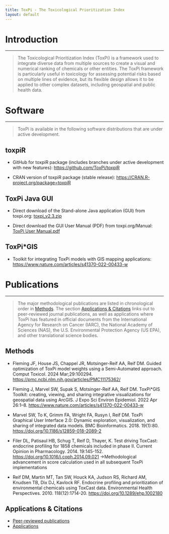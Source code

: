 ```yaml
---
title: ToxPi - The Toxicological Prioritization Index
layout: default
---
```


# Introduction

------------------------------------------------------------------------

> The Toxicological Prioritization Index (ToxPi) is a framework used to integrate diverse data from multiple sources to create a visual and numerical ranking of chemicals or other entities. The ToxPi framework is particularly useful in toxicology for assessing potential risks based on multiple lines of evidence, but its flexible design allows it to be applied to other complex datasets, including geospatial and public health data.

# Software

------------------------------------------------------------------------

> ToxPi is available in the following software distributions that are under active development.

## toxpiR

- GitHub for toxpiR package (includes branches under active development with new features): https://github.com/ToxPi/toxpiR

- CRAN version of toxpiR package (stable release): https://CRAN.R-project.org/package=toxpiR

## ToxPi Java GUI

- Direct download of the Stand-alone Java application (GUI) from toxpi.org: [toxpi_v2.3.zip](https://github.com/user-attachments/files/21943523/toxpi_v2.3.zip)

- Direct download the GUI User Manual (PDF) from toxpi.org/Manual: [ToxPi User Manual.pdf](https://github.com/user-attachments/files/21943523/toxpi_v2.3.zip)

## ToxPi\*GIS

- Toolkit for integrating ToxPi models with GIS mapping applications: https://www.nature.com/articles/s41370-022-00433-w

# Publications

------------------------------------------------------------------------

> The major methodological publications are listed in chronological order in [Methods](https://github.com/ToxPi/ToxPi.github.io/edit/main/index.md#methods). The section [Applications & Citations](https://github.com/ToxPi/ToxPi.github.io/edit/main/index.md#applications--citations) links out to peer-reviewed journal publications, as well as applications where ToxPi has featured in official documents from the International Agency for Research on Cancer (IARC), the National Academy of Sciences (NAS), the U.S. Environmental Protection Agency (US EPA), and other translational science bodies. 

## Methods 

-  Fleming JF, House JS, Chappel JR, Motsinger-Reif AA, Reif DM. Guided optimization of ToxPi model weights using a Semi-Automated approach. Comput Toxicol. 2024 Mar;29:100294. https://pmc.ncbi.nlm.nih.gov/articles/PMC11175362/

-  Fleming J, Marvel SW, Supak S, Motsinger-Reif AA, Reif DM. ToxPi*GIS Toolkit: creating, viewing, and sharing integrative visualizations for geospatial data using ArcGIS. J Expo Sci Environ Epidemiol. 2022 Apr 26:1–8. https://www.nature.com/articles/s41370-022-00433-w

-  Marvel SW, To K, Grimm FA, Wright FA, Rusyn I, Reif DM. ToxPi Graphical User Interface 2.0: Dynamic exploration, visualization, and sharing of integrated data models. BMC Bioinformatics. 2018. 19(1):80. https://doi.org/10.1186/s12859-018-2089-2

-  Filer DL, Patisaul HB, Schug T, Reif D, Thayer, K. Test driving ToxCast: endocrine profiling for 1858 chemicals included in phase II. Current Opinion in Pharmacology. 2014. 19:145-152. https://doi.org/10.1016/j.coph.2014.09.021
→Methodological advancement in score calculation used in all subsequent ToxPi implementations

-  Reif DM, Martin MT, Tan SW, Houck KA, Judson RS, Richard AM, Knudsen TB, Dix DJ, Kavlock RF. Endocrine profiling and prioritization of environmental chemicals using ToxCast data. Environmental Health Perspectives. 2010. 118(12):1714-20. https://doi.org/10.1289/ehp.1002180


## Applications & Citations

-   [Peer-reviewed publications](https://scholar.google.com/scholar?hl=en&as_sdt=7%2C34&q=toxpi+&btnG=)
-   [Applications](https://www.google.com/search?as_q=toxpi&as_epq=&as_oq=toxpi+OR+ToxPi+OR+Toxicological+prioritization+index&as_eq=&as_nlo=&as_nhi=&lr=&cr=&as_qdr=all&as_sitesearch=&as_occt=any&as_filetype=&tbs=)

